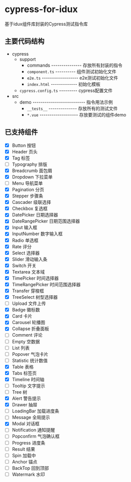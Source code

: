 # cypress-for-idux

基于idux组件库封装的Cypress测试指令库

## 主要代码结构

- cypress
  - support
    - commands --------------- 存放所有封装的指令
    - `component.ts` ---------- 组件测试初始化文件
    - `e2e.ts` ------------------ e2e测试初始化文件
    - `index.html` ------------- 初始化模板
  - `cypress.config.ts` --------- cypress配置文件
- src
  - demo -------------------------- 指令用法示例
    - `__tests__` -------------- 存放所有的测试文件
    - `*.vue` ------------------- 存放要测试的组件demo

## 已支持组件

- [x] Button 按钮
- [x] Header 页头
- [x] Tag 标签
- [ ] Typography 排版
- [x] Breadcrumb 面包屑
- [x] Dropdown 下拉菜单
- [ ] Menu 导航菜单
- [x] Pagination 分页
- [x] Stepper 步骤条
- [x] Cascader 级联选择
- [x] Checkbox 复选框
- [x] DatePicker 日期选择器
- [x] DateRangePicker 日期范围选择器
- [x] Input 输入框
- [x] InputNumber 数字输入框
- [x] Radio 单选框
- [x] Rate 评分
- [x] Select 选择器
- [x] Slider 滑动输入条
- [x] Switch 开关
- [x] Textarea 文本域
- [x] TimePicker 时间选择器
- [x] TimeRangePicker 时间范围选择器
- [x] Transfer 穿梭框
- [x] TreeSelect 树型选择器
- [ ] Upload 文件上传
- [x] Badge 徽标数
- [x] Card 卡片
- [x] Carousel 轮播图
- [x] Collapse 折叠面板
- [ ] Comment 评论
- [ ] Empty 空数据
- [ ] List 列表
- [ ] Popover 气泡卡片
- [ ] Statistic 统计数值
- [x] Table 表格
- [x] Tabs 标签页
- [x] Timeline 时间轴
- [ ] Tooltip 文字提示
- [ ] Tree 树
- [x] Alert 警告提示
- [x] Drawer 抽屉
- [ ] LoadingBar 加载进度条
- [ ] Message 全局提示
- [x] Modal 对话框
- [ ] Notification 通知提醒
- [ ] Popconfirm 气泡确认框
- [ ] Progress 进度条
- [ ] Result 结果
- [ ] Spin 加载中
- [ ] Anchor 锚点
- [ ] BackTop 回到顶部
- [ ] Watermark 水印
